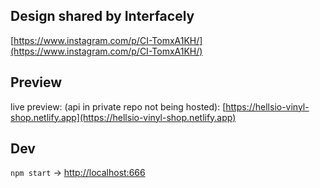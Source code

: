 ## Design shared by Interfacely 
[https://www.instagram.com/p/CI-TomxA1KH/](https://www.instagram.com/p/CI-TomxA1KH/)

## Preview
live preview: (api in private repo not being hosted): [https://hellsio-vinyl-shop.netlify.app](https://hellsio-vinyl-shop.netlify.app)

## Dev
`npm start` -> [http://localhost:666](http://localhost:666)
